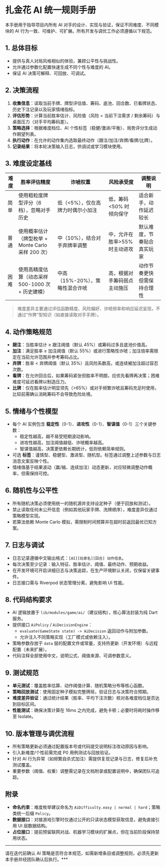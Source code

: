 # 扎金花 AI 统一规则手册

本手册用于指导项目内所有 AI 对手的设计、实现与验证，保证不同难度、不同模块的 AI 行为一致、可维护、可扩展。所有开发与调优工作必须遵循以下规范。

## 1. 总体目标
- 提供与真人对局风格相似的体验，兼顾公平性与挑战性。  
- 允许通过参数化配置快速生成不同个性与难度的 AI。  
- 保证 AI 决策可解释、可回放、可调试。

## 2. 决策流程
1. **收集信息**：读取当前手牌、牌型评估值、筹码、底池、回合数、已看牌状态、历史下注记录以及玩家情绪指标。  
2. **评估形势**：计算当前胜率估计、风险值（风险 = 当前下注需求 / 剩余筹码）与桌面压力（对手平均筹码差）。  
3. **策略选择**：根据难度档位、AI 个性标签（稳健/激进/平衡）、局势评分生成动作期望列表。  
4. **执行动作**：在允许的动作集内选取最终动作（跟注/加注/弃牌/看牌/比牌）。  
5. **记录结果**：将本轮决策输入日志，供调试或学习模块使用。

## 3. 难度设定基线
| 难度 | 胜率评估精度 | 诈唬权重 | 风险承受度 | 调整说明 |
| ---- | ------------ | -------- | ---------- | -------- |
| 简单 | 使用粗粒度牌型评分（6 档），忽略对手历史 | 低（<5%），仅在高牌力时偶尔小加注 | 低，筹码<50% 时倾向保守 | 适合新手，动作延迟较长 |
| 普通 | 使用概率估计（牌型枚举 + Monte Carlo 采样 200 次） | 中（10%），结合对手弃牌率调整 | 中，允许在胜率>55% 时主动进攻 | 默认难度，节奏贴合真实玩家 |
| 困难 | 使用高精度估算（动态采样 500-1000 次 + 历史建模） | 中高（15%-20%），策略性混合诈唬 | 高，根据对手筹码弱点主动施压 | 动作节奏更快但需保持合理性 |

> 难度差异主要通过评估函数精度、风险偏好、诈唬频率和响应延迟呈现，不通过“作弊”型知识（如直接读取对手手牌）。

## 4. 动作策略规范
- **跟注**：当胜率估计 ≥ 跟注阈值（默认 45%）或筹码过多且底池价值高。  
- **加注**：满足胜率 ≥ 加注阈值（默认 55%）或进行策略性诈唬；加注倍率需限定在当前允许范围并参考筹码占比。  
- **弃牌**：胜率 < 弃牌阈值（默认 35%）且风险系数高，或连续被加注超过容忍次数。  
- **看牌**：在允许回合后，如果筹码紧张但胜率不明朗，应优先看牌再决策；困难难度可延迟看牌以制造压力。  
- **比牌**：仅在胜率估计明显领先（>65%）或对手频繁诈唬且筹码充足时使用，比较前需确认消耗筹码不会导致危险处境。

## 5. 情绪与个性模型
- 每个 AI 实例包含 **稳定性**（0-1）、**进攻性**（0-1）、**智谋值**（0-1）三个关键参数：  
  - 稳定性越高，越不易受短期波动影响。  
  - 进攻性越高，加注阈值越低、诈唬概率越高。  
  - 智谋值越高，决策更依赖长期统计，低则依赖简单规则。  
- 可选 **标签**：谨慎型、稳健型、激进型、随机型。标签通过调整上述参数与日志消息文案反映个性。  
- 情绪值基于结果波动（赢/输、连续加注）动态更新，对应轻微调整动作概率，但需保持可控。

## 6. 随机性与公平性
- 所有随机决策必须使用统一的随机源并支持设定种子（便于回放和测试）。  
- 禁止读取任何未公开信息（例如其他玩家手牌、洗牌顺序），难度差异仅通过策略模型实现。  
- 若算法依赖 Monte Carlo 模拟，需限制时间预算并在超时前返回最优已知方案。

## 7. 日志与调试
- 日志记录遵循中文输出格式：`[AI][玩家名][回合] 动作信息`。  
- 每次决策至少记录：输入特征、胜率估计、阈值、最终动作、预期收益。  
- 在开发环境可开启详细日志与决策追踪，在生产环境默认关闭，仅保留关键事件。  
- 日志接口需与 Riverpod 状态管理分离，避免影响 UI 性能。

## 8. 代码结构要求
- AI 逻辑放置于 `lib/modules/game/ai/`（建议结构），核心算法封装为纯 Dart 服务。  
- 提供接口 `AiPolicy` / `AiDecisionEngine`：  
  - `evaluate(GameState state) -> AiDecision` 返回动作与附加参数。  
  - 允许注入不同策略实现（工厂模式或依赖注入）。  
- 策略参数存放于 `data` 层的配置文件或常量，支持热更新（开发环境）与远程配置（未来扩展）。  
- 代码注释全部使用中文，说明公式、阈值来源、可调参数意义。

## 9. 测试规范
- **单元测试**：覆盖胜率估算、动作阈值计算、随机策略分布等核心函数。  
- **策略回放测试**：使用固定种子模拟完整牌局，验证日志与决策符合预期。  
- **难度差异验证**：通过统计结果（胜率、平均下注次数）核对各难度档位是否达到目标区间。  
- **性能测试**：确保决策计算在 16ms 之内完成，避免卡顿；必要时将耗时操作移至 Isolate。

## 10. 版本管理与调优流程
- 所有策略更新必须通过配置版本号或代码提交说明标注改动原因与影响。  
- 引入新难度/个性前需完成 P0 用例测试与回放验证。  
- 针对 AI 行为异常（如频繁自杀式加注）需提供复现记录与日志，修复后补充测试覆盖。  
- 重要参数（阈值、权重）调整需记录在文档附录或配置说明中，确保团队可追踪。

## 附录
- **命名约束**：难度枚举建议命名为 `AiDifficulty.easy | normal | hard`；策略类统一后缀 `Policy`。  
- **数据接口**：对接游戏引擎时仅通过公开的只读状态模型获取信息，避免直接引用 UI 层数据结构。  
- **占位接口**：提前预留联网对战、机器学习模块的扩展点，但在当前阶段保持禁用状态。

---

请在迭代前确认 AI 策略是否符合本规范，如需新增条目或调整规则，必须先更新本手册并经团队确认后执行。***
